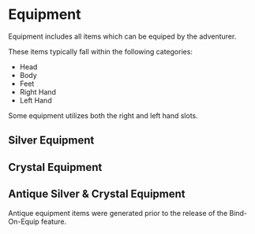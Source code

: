 # Equipment

Equipment includes all items which can be equiped by the adventurer.

These items typically fall within the following categories:

* Head
* Body
* Feet
* Right Hand
* Left Hand

Some equipment utilizes both the right and left hand slots.

## Silver Equipment

## Crystal Equipment

## Antique Silver & Crystal Equipment

Antique equipment items were generated prior to the release of the Bind-On-Equip feature.
